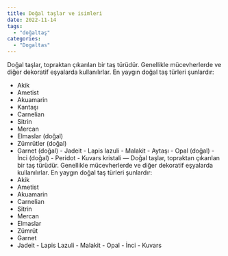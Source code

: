 ```yaml
---
title: Doğal taşlar ve isimleri 
date: 2022-11-14
tags:
  - "doğaltaş"
categories:
  - "Dogaltas"
---
```


Doğal taşlar, topraktan çıkarılan bir taş türüdür. Genellikle mücevherlerde ve diğer dekoratif eşyalarda kullanılırlar.
En yaygın doğal taş türleri şunlardır:
- Akik
- Ametist
- Akuamarin
- Kantaşı
- Carnelian
- Sitrin
- Mercan
- Elmaslar (doğal)
- Zümrütler (doğal)
- Garnet (doğal) - Jadeit - Lapis lazuli - Malakit - Aytaşı - Opal (doğal) - İnci (doğal) - Peridot - Kuvars kristali
—
Doğal taşlar, topraktan çıkarılan bir taş türüdür. Genellikle mücevherlerde ve diğer dekoratif eşyalarda kullanılırlar.
En yaygın doğal taş türleri şunlardır:
- Akik
- Ametist
- Akuamarin
- Carnelian
- Sitrin
- Mercan
- Elmaslar
- Zümrüt
- Garnet
- Jadeit - Lapis Lazuli - Malakit - Opal - İnci - Kuvars
